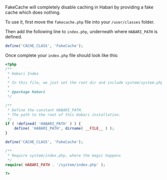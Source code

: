 FakeCache will completely disable caching in Habari by providing a fake cache which does nothing.

To use it, first move the <code>fakecache.php</code> file into your <code>/user/classes</code> folder.

Then add the following line to <code>index.php</code>, underneath where <code>HABARI_PATH</code> is defined.

```php
define('CACHE_CLASS', 'FakeCache');
```

Once complete your <code>index.php</code> file should look like this:
```php
<?php
/**
 * Habari Index
 *
 * In this file, we just set the root dir and include system/system.php
 *
 * @package Habari
 */

/**
 * Define the constant HABARI_PATH.
 * The path to the root of this Habari installation.
 */
if ( !defined( 'HABARI_PATH' ) ) {
	define( 'HABARI_PATH', dirname( __FILE__ ) );
}

define('CACHE_CLASS', 'FakeCache');

/**
 * Require system/index.php, where the magic happens
 */
require( HABARI_PATH . '/system/index.php' );

?>
```